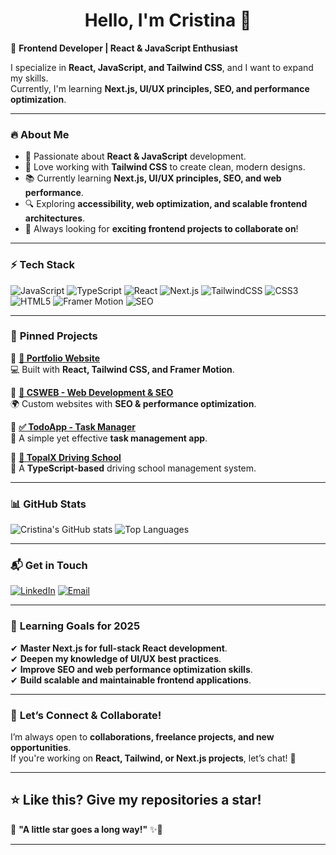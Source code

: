 <h1 align="center">Hello, I'm Cristina 👋</h1>

🚀 **Frontend Developer | React & JavaScript Enthusiast**  

I specialize in **React, JavaScript, and Tailwind CSS**, and I want to expand my skills.  
Currently, I'm learning **Next.js, UI/UX principles, SEO, and performance optimization**.  

---

### 🔥 **About Me**
- 🎯 Passionate about **React & JavaScript** development.  
- 🎨 Love working with **Tailwind CSS** to create clean, modern designs.  
- 📚 Currently learning **Next.js, UI/UX principles, SEO, and web performance**.  
- 🔍 Exploring **accessibility, web optimization, and scalable frontend architectures**.  
- 🚀 Always looking for **exciting frontend projects to collaborate on**!  

---

### ⚡ **Tech Stack**
![JavaScript](https://img.shields.io/badge/JavaScript-F7DF1E?style=flat&logo=javascript&logoColor=black)
![TypeScript](https://img.shields.io/badge/TypeScript-007ACC?style=flat&logo=typescript&logoColor=white)
![React](https://img.shields.io/badge/React-61DAFB?style=flat&logo=react&logoColor=black)
![Next.js](https://img.shields.io/badge/Next.js-000000?style=flat&logo=next.js&logoColor=white)
![TailwindCSS](https://img.shields.io/badge/TailwindCSS-38B2AC?style=flat&logo=tailwind-css&logoColor=white)
![CSS3](https://img.shields.io/badge/CSS3-1572B6?style=flat&logo=css3&logoColor=white)
![HTML5](https://img.shields.io/badge/HTML5-E34F26?style=flat&logo=html5&logoColor=white)
![Framer Motion](https://img.shields.io/badge/Framer_Motion-EF5D90?style=flat&logo=framer&logoColor=white)
![SEO](https://img.shields.io/badge/SEO-4CAF50?style=flat&logo=google&logoColor=white)

---

### 📌 **Pinned Projects**
📌 **[🚀 Portfolio Website](https://github.com/CristinaSt86/Portfolio)**  
💻 Built with **React, Tailwind CSS, and Framer Motion**.

📌 **[📍 CSWEB - Web Development & SEO](https://github.com/CristinaSt86/CSWEB)**  
🌍 Custom websites with **SEO & performance optimization**.

📌 **[✅ TodoApp - Task Manager](https://github.com/CristinaSt86/TodoApp)**  
📅 A simple yet effective **task management app**.

📌 **[🏫 TopalX Driving School](https://github.com/CristinaSt86/TopalX-Driving-School)**  
📖 A **TypeScript-based** driving school management system.

---

### 📊 **GitHub Stats**
![Cristina's GitHub stats](https://github-readme-stats.vercel.app/api?username=CristinaSt86&show_icons=true&theme=radical)
![Top Languages](https://github-readme-stats.vercel.app/api/top-langs/?username=CristinaSt86&layout=compact&theme=radical)

---

### 📬 **Get in Touch**
[![LinkedIn](https://img.shields.io/badge/LinkedIn-blue?style=flat&logo=linkedin)](https://www.linkedin.com/in/cristina-stoian-frontend-developer/)
[![Email](https://img.shields.io/badge/Email-cristina.stoian@yahoo.com-red?style=flat&logo=gmail)](mailto:cristina.stoian@yahoo.com)

---

### 📅 **Learning Goals for 2025**
✔ **Master Next.js for full-stack React development**.  
✔ **Deepen my knowledge of UI/UX best practices**.  
✔ **Improve SEO and web performance optimization skills**.  
✔ **Build scalable and maintainable frontend applications**.  

---

### 🚀 **Let’s Connect & Collaborate!**
I’m always open to **collaborations, freelance projects, and new opportunities**.  
If you're working on **React, Tailwind, or Next.js projects**, let’s chat! 🚀

---

## ⭐ **Like this? Give my repositories a star!**  
🔹 **"A little star goes a long way!"** ✨🌟

---

